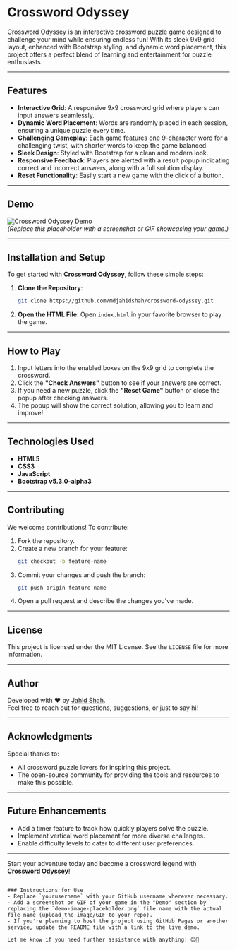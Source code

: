 # Crossword Odyssey

Crossword Odyssey is an interactive crossword puzzle game designed to challenge your mind while ensuring endless fun! With its sleek 9x9 grid layout, enhanced with Bootstrap styling, and dynamic word placement, this project offers a perfect blend of learning and entertainment for puzzle enthusiasts.

---

## Features
- **Interactive Grid**: A responsive 9x9 crossword grid where players can input answers seamlessly.
- **Dynamic Word Placement**: Words are randomly placed in each session, ensuring a unique puzzle every time.
- **Challenging Gameplay**: Each game features one 9-character word for a challenging twist, with shorter words to keep the game balanced.
- **Sleek Design**: Styled with Bootstrap for a clean and modern look.
- **Responsive Feedback**: Players are alerted with a result popup indicating correct and incorrect answers, along with a full solution display.
- **Reset Functionality**: Easily start a new game with the click of a button.

---

## Demo
![Crossword Odyssey Demo](https://emeraldgarden.github.io/Images/gardening-tool-crossword-clue.jpg)  
*(Replace this placeholder with a screenshot or GIF showcasing your game.)*

---

## Installation and Setup
To get started with **Crossword Odyssey**, follow these simple steps:

1. **Clone the Repository**:
   ```bash
   git clone https://github.com/mdjahidshah/crossword-odyssey.git
   ```
2. **Open the HTML File**:
   Open `index.html` in your favorite browser to play the game.

---

## How to Play
1. Input letters into the enabled boxes on the 9x9 grid to complete the crossword.
2. Click the **"Check Answers"** button to see if your answers are correct.
3. If you need a new puzzle, click the **"Reset Game"** button or close the popup after checking answers.
4. The popup will show the correct solution, allowing you to learn and improve!

---

## Technologies Used
- **HTML5**
- **CSS3**
- **JavaScript**
- **Bootstrap v5.3.0-alpha3**

---

## Contributing
We welcome contributions! To contribute:
1. Fork the repository.
2. Create a new branch for your feature:
   ```bash
   git checkout -b feature-name
   ```
3. Commit your changes and push the branch:
   ```bash
   git push origin feature-name
   ```
4. Open a pull request and describe the changes you've made.

---

## License
This project is licensed under the MIT License. See the `LICENSE` file for more information.

---

## Author
Developed with ❤️ by [Jahid Shah](https://github.com/mdjahidshah/).  
Feel free to reach out for questions, suggestions, or just to say hi!

---

## Acknowledgments
Special thanks to:
- All crossword puzzle lovers for inspiring this project.
- The open-source community for providing the tools and resources to make this possible.

---

## Future Enhancements
- Add a timer feature to track how quickly players solve the puzzle.
- Implement vertical word placement for more diverse challenges.
- Enable difficulty levels to cater to different user preferences.

---

Start your adventure today and become a crossword legend with **Crossword Odyssey**!
```

### Instructions for Use
- Replace `yourusername` with your GitHub username wherever necessary.
- Add a screenshot or GIF of your game in the "Demo" section by replacing the `demo-image-placeholder.png` file name with the actual file name (upload the image/GIF to your repo).
- If you're planning to host the project using GitHub Pages or another service, update the README file with a link to the live demo.

Let me know if you need further assistance with anything! 😊🚀